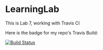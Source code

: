 # LearningLab

This is Lab 7, working with Travis CI

Here is the badge for my repo's Travis Build:

[![Build Status](https://travis-ci.org/Shank09/LearningLab.svg?branch=master)](https://travis-ci.org/Shank09/LearningLab)

